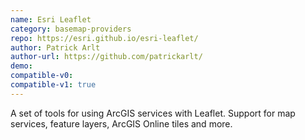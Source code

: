 ```yaml
---
name: Esri Leaflet
category: basemap-providers
repo: https://esri.github.io/esri-leaflet/
author: Patrick Arlt
author-url: https://github.com/patrickarlt/
demo: 
compatible-v0:
compatible-v1: true
---
```


A set of tools for using ArcGIS services with Leaflet. Support for map services, feature layers, ArcGIS Online tiles and more.
